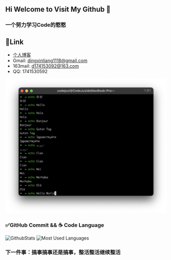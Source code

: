## Hi Welcome to Visit My Github 👋

### 一个努力学习Code的憨憨

## 🔗Link
- [个人博客](codejuzi.icu)
- Gmail: dingxinliang1118@gmail.com
- 163mail: d174153092@163.com
- QQ: 1741530592
<!--图片-->
![hello](https://raw.githubusercontent.com/dingxinliang88/figure/master/img/hello.png)
<!--Commit && Language-->
### ✅GitHub Commit && ☕️ Code Language
![GithubStats](https://github-readme-stats.vercel.app/api?username=dingxinliang88&show_icons=true&theme=dark&count_private=true)
![Most Used Languages](https://github-readme-stats.vercel.app/api/top-langs/?username=dingxinliang88&theme=dark&layout=compact)

### 下一件事：搞事搞事还是搞事，整活整活继续整活
